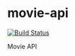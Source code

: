 # movie-api
[![Build Status](https://travis-ci.org/yigitaltintas/movie-api.png?branch=master)](https://travis-ci.org/yigitaltintas/movie-api)

Movie API 

